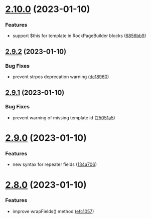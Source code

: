 # [2.10.0](https://github.com/baumrock/RockMigrations/compare/v2.9.2...v2.10.0) (2023-01-10)


### Features

* support $this for template in RockPageBuilder blocks ([6856bb9](https://github.com/baumrock/RockMigrations/commit/6856bb95c9bda0643564d8ab513e04a881bac82a))



## [2.9.2](https://github.com/baumrock/RockMigrations/compare/v2.9.1...v2.9.2) (2023-01-10)


### Bug Fixes

* prevent strpos deprecation warning ([dc18960](https://github.com/baumrock/RockMigrations/commit/dc18960a2ed76bcb9ce9b97d3281c39c909cb245))



## [2.9.1](https://github.com/baumrock/RockMigrations/compare/v2.9.0...v2.9.1) (2023-01-10)


### Bug Fixes

* prevent warning of missing template id ([25051a5](https://github.com/baumrock/RockMigrations/commit/25051a59a1a73ece93a9dc6e2b23859ab7f9e87b))



# [2.9.0](https://github.com/baumrock/RockMigrations/compare/v2.8.0...v2.9.0) (2023-01-10)


### Features

* new syntax for repeater fields ([134a706](https://github.com/baumrock/RockMigrations/commit/134a706b8289b950f09c4ce7acefec06cbd4bcf6))



# [2.8.0](https://github.com/baumrock/RockMigrations/compare/v2.7.0...v2.8.0) (2023-01-10)


### Features

* improve wrapFields() method ([efc1057](https://github.com/baumrock/RockMigrations/commit/efc1057d05e9dab6e1677537bf4b01595fb4f7bf))



